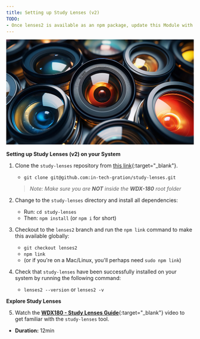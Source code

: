```yaml
---
title: Setting up Study Lenses (v2)
TODO: 
- Once lenses2 is available as an npm package, update this Module with instructions on how to install the tool globally via `npm install --global lenses2`
---
```


![](./assets/lenses2.jpg)

**Setting up Study Lenses (v2) on your System**

1. Clone the `study-lenses` repository from [this link](https://github.com/in-tech-gration/study-lenses/){:target="_blank"}.
    - `git clone git@github.com:in-tech-gration/study-lenses.git`

    >  _Note: Make sure you are **NOT** inside the **WDX-180** root folder_ 

2. Change to the `study-lenses` directory and install all dependencies:

    - Run: `cd study-lenses`
    - Then: `npm install` (or `npm i` for short)

3. Checkout to the `lenses2` branch and run the `npm link` command to make this available globally:

    - `git checkout lenses2`
    - `npm link` 
    - (or if you're on a Mac/Linux, you'll perhaps need `sudo npm link`)

4. Check that `study-lenses` have been successfully installed on your system by running the following command:

    - `lenses2 --version` or `lenses2 -v`

**Explore Study Lenses**

5. Watch the [**WDX180 - Study Lenses Guide**](https://youtu.be/5uCJBiQ7MkA){:target="_blank"} video to get familiar with the `study-lenses` tool.
- **Duration:** 12min